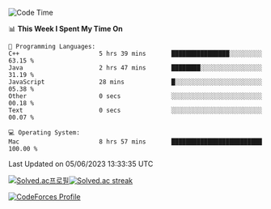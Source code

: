 
<!--START_SECTION:waka-->
![Code Time](http://img.shields.io/badge/Code%20Time-2%2C723%20hrs%2039%20mins-blue)

📊 **This Week I Spent My Time On** 

```text
💬 Programming Languages: 
C++                      5 hrs 39 mins       ████████████████░░░░░░░░░   63.15 % 
Java                     2 hrs 47 mins       ████████░░░░░░░░░░░░░░░░░   31.19 % 
JavaScript               28 mins             █░░░░░░░░░░░░░░░░░░░░░░░░   05.38 % 
Other                    0 secs              ░░░░░░░░░░░░░░░░░░░░░░░░░   00.18 % 
Text                     0 secs              ░░░░░░░░░░░░░░░░░░░░░░░░░   00.07 % 

💻 Operating System: 
Mac                      8 hrs 57 mins       █████████████████████████   100.00 % 
```


 Last Updated on 05/06/2023 13:33:35 UTC
<!--END_SECTION:waka-->


[![Solved.ac프로필](http://mazassumnida.wtf/api/generate_badge?boj=hckim96)](https://solved.ac/hckim96)[![Solved.ac streak](http://mazandi.herokuapp.com/api?handle=hckim96&theme=dark)](https://solved.ac/hckim96)


[![CodeForces Profile](https://cf.leed.at?id=hckim96)](https://codeforces.com/profile/hckim96)

